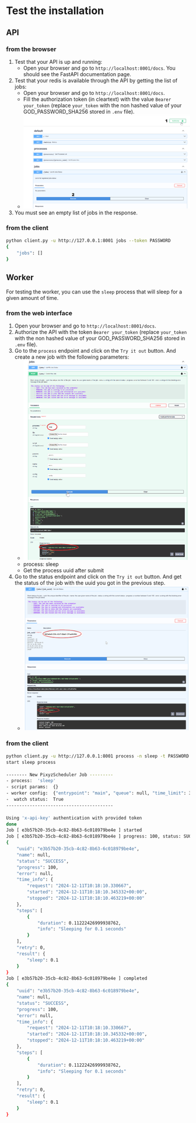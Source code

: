 # Test the installation
## API
### from the browser
1. Test that your API is up and running: 
   * Open your browser and go to `http://localhost:8001/docs`. You should see the FastAPI documentation page.
2. Test that your redis is available through the API by getting the list of jobs: 
   * Open your browser and go to `http://localhost:8001/docs`.
   * Fill the authorization token (in cleartext) with the value `Bearer your_token` (replace `your_token` with the non hashed value of your GOD_PASSWORD_SHA256 stored in `.env` file).
   * ![API test](./img/swagger_test.png)
3. You must see an empty list of jobs in the response.

### from the client
```bash
python client.py -u http://127.0.0.1:8001 jobs --token PASSWORD
{
    "jobs": []
}
```
## Worker
For testing the worker, you can use the `sleep` process that will sleep for a given amount of time.

### from the web interface
1. Open your browser and go to `http://localhost:8001/docs`.
2. Authorize the API with the token `Bearer your_token` (replace `your_token` with the non hashed value of your GOD_PASSWORD_SHA256 stored in `.env` file).
3. Go to the `process` endpoint and click on the `Try it out` button. And create a new job with the following parameters:
   * ![Process test](./img/swagger_put_job.png)
   * process: sleep
   * Get the process uuid after submit
4. Go to the status endpoint and click on the `Try it out` button. And get the status of the job with the uuid you got in the previous step.
   * ![Job status test](./img/swagger_get_job.png)
### from the client
```bash
python client.py -u http://127.0.0.1:8001 process -n sleep -t PASSWORD -wr
start sleep process

-------- New PixyzScheduler Job ---------
- process:  'sleep'
- script params:  {}
- worker config:  {"entrypoint": "main", "queue": null, "time_limit": 3600}
-  watch status:  True
-----------------------------------------

Using 'x-api-key' authentication with provided token
done
Job [ e3b57b20-35cb-4c82-8b63-6c018979be4e ] started
Job [ e3b57b20-35cb-4c82-8b63-6c018979be4e ] progress: 100, status: SUCCESS  [⏳]
{
    "uuid": "e3b57b20-35cb-4c82-8b63-6c018979be4e",
    "name": null,
    "status": "SUCCESS",
    "progress": 100,
    "error": null,
    "time_info": {
        "request": "2024-12-11T10:18:10.330667",
        "started": "2024-12-11T10:18:10.345332+00:00",
        "stopped": "2024-12-11T10:18:10.463219+00:00"
    },
    "steps": [
        {
            "duration": 0.11222426999938762,
            "info": "Sleeping for 0.1 seconds"
        }
    ],
    "retry": 0,
    "result": {
        "sleep": 0.1
    }
}
Job [ e3b57b20-35cb-4c82-8b63-6c018979be4e ] completed
{
    "uuid": "e3b57b20-35cb-4c82-8b63-6c018979be4e",
    "name": null,
    "status": "SUCCESS",
    "progress": 100,
    "error": null,
    "time_info": {
        "request": "2024-12-11T10:18:10.330667",
        "started": "2024-12-11T10:18:10.345332+00:00",
        "stopped": "2024-12-11T10:18:10.463219+00:00"
    },
    "steps": [
        {
            "duration": 0.11222426999938762,
            "info": "Sleeping for 0.1 seconds"
        }
    ],
    "retry": 0,
    "result": {
        "sleep": 0.1
    }
}
```
